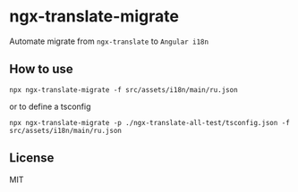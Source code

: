 # ngx-translate-migrate

Automate migrate from `ngx-translate` to `Angular i18n`

## How to use 

`npx ngx-translate-migrate -f src/assets/i18n/main/ru.json`

or to define a tsconfig

`npx ngx-translate-migrate -p ./ngx-translate-all-test/tsconfig.json -f src/assets/i18n/main/ru.json`
 

## License
MIT
